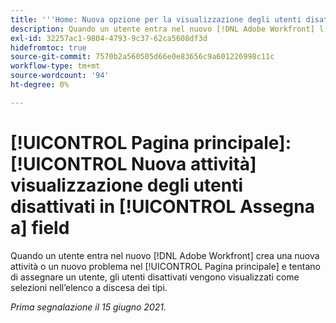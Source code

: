 ```yaml
---
title: '''Home: Nuova opzione per la visualizzazione degli utenti disattivati nel campo Assegna a'
description: Quando un utente entra nel nuovo [!DNL Adobe Workfront] l'esperienza crea una nuova attività o un nuovo problema nell'area Home e tentano di assegnare un utente, gli utenti disattivati vengono visualizzati come selezioni nella [!UICONTROL timone] elenco a discesa.
exl-id: 32257ac1-9804-4793-9c37-62ca5608df3d
hidefromtoc: true
source-git-commit: 7570b2a560505d66e0e83656c9a601226998c11c
workflow-type: tm+mt
source-wordcount: '94'
ht-degree: 0%

---
```


# [!UICONTROL Pagina principale]: [!UICONTROL Nuova attività] visualizzazione degli utenti disattivati in [!UICONTROL Assegna a] field

Quando un utente entra nel nuovo [!DNL Adobe Workfront] crea una nuova attività o un nuovo problema nel [!UICONTROL Pagina principale] e tentano di assegnare un utente, gli utenti disattivati vengono visualizzati come selezioni nell’elenco a discesa dei tipi.

_Prima segnalazione il 15 giugno 2021._

